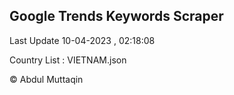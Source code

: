 

## Google Trends Keywords Scraper 
 
Last Update 10-04-2023 , 02:18:08

Country List :
VIETNAM.json



© Abdul Muttaqin 
